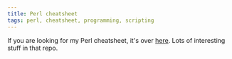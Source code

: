 ```yaml
---
title: Perl cheatsheet
tags: perl, cheatsheet, programming, scripting
---
```


If you are looking for my Perl cheatsheet, it's over
[here](https://github.com/neilhwatson/nustuff/blob/master/perl/cheatsheet.pod).
Lots of interesting stuff in that repo.

